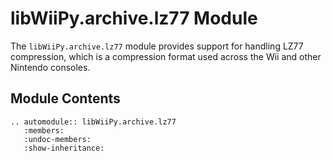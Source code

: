 # libWiiPy.archive.lz77 Module

The `libWiiPy.archive.lz77` module provides support for handling LZ77 compression, which is a compression format used across the Wii and other Nintendo consoles.

## Module Contents

```{eval-rst}
.. automodule:: libWiiPy.archive.lz77
   :members:
   :undoc-members:
   :show-inheritance:
```
